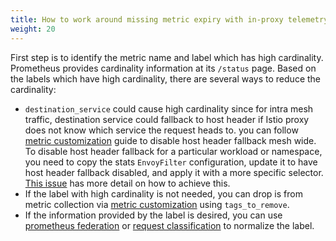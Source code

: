 ```yaml
---
title: How to work around missing metric expiry with in-proxy telemetry?
weight: 20
---
```


First step is to identify the metric name and label which has high cardinality.
Prometheus provides cardinality information at its `/status` page.
Based on the labels which have high cardinality, there are several ways to reduce the cardinality:

* `destination_service` could cause high cardinality since for intra mesh traffic, destination service could fallback to host header if Istio proxy does not know which service the request heads to.
   you can follow [metric customization](https://istio.io/latest/docs/tasks/observability/metrics/customize-metrics/) guide to disable host header fallback mesh wide.
   To disable host header fallback for a particular workload or namespace, you need to copy the stats `EnvoyFilter` configuration, update it to have host header fallback disabled, and apply it with a more specific selector.
   [This issue](https://github.com/istio/istio/issues/25963#issuecomment-666037411) has more detail on how to achieve this.
* If the label with high cardinality is not needed, you can drop is from metric collection via [metric customization](/docs/tasks/observability/metrics/customize-metrics/) using `tags_to_remove`.
* If the information provided by the label is desired, you can use [prometheus federation](/docs/ops/best-practices/observability/#using-prometheus-for-production-scale-monitoring) or [request classification](/docs/tasks/observability/metrics/classify-metrics/) to normalize the label.
